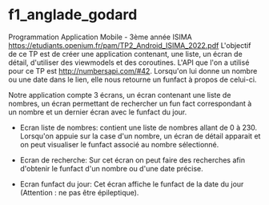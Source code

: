 # f1_anglade_godard
Programmation Application Mobile  - 3ème année ISIMA https://etudiants.openium.fr/pam/TP2_Android_ISIMA_2022.pdf
L'objectif de ce TP est de créer une application contenant, une liste, un écran de détail, d'utiliser des viewmodels et des coroutines. 
L'API que l'on a utilisé pour ce TP est http://numbersapi.com/#42. Lorsqu'on lui donne un nombre ou une date dans le lien, elle nous retourne un funfact à propos de celui-ci.

Notre application compte 3 écrans, un écran contenant une liste de nombres, un écran permettant de rechercher un fun fact correspondant à un nombre et un dernier écran avec le funfact du jour. 

- Ecran liste de nombres: contient une liste de nombres allant de 0 à 230. Lorsqu'on appuie sur la case d'un nombre, un écran de détail apparait et on peut visualiser le funfact associé au nombre sélectionné. 

- Ecran de recherche: Sur cet écran on peut faire des recherches afin d'obtenir le funfact d'un nombre ou d'une date précise. 

- Ecran funfact du jour: Cet écran affiche le funfact de la date du jour (Attention : ne pas être épileptique). 
